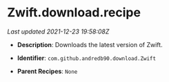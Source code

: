 # Zwift.download.recipe

_Last updated 2021-12-23 19:58:08Z_

- **Description**: Downloads the latest version of Zwift.

- **Identifier**: `com.github.andredb90.download.Zwift`

- **Parent Recipes**: `None`